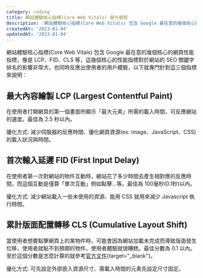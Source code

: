 ```yaml
---
category: coding
title: 網站體驗核心指標(Core Web Vitals) 是什麼呢
description: '網站體驗核心指標(Core Web Vitals) 包含 Google 最在意的幾個核心的網頁性能指標，像是'
createdAt: '2023-01-04'
updatedAt: '2023-01-04'
---
```


網站體驗核心指標(Core Web Vitals) 包含 Google 最在意的幾個核心的網頁性能指標，像是 LCP、FID、CLS 等，這幾個核心的性能指標對於網站的 SEO 關鍵字排名的影響非常大，也同時反應出使用者的用戶體驗，以下就專門針對這三個指標來說明：

<markdown-img src="articles/what-is-google-core-web-vitals-1.png" name="Core Web Vitals" origin-link="https://web.dev/vitals/"></markdown-img>

## 最大內容繪製 LCP (Largest Contentful Paint)

在使用者打開網頁的第一個畫面所顯示「最大元素」所需的載入時間，可反應網站的速度。最佳為 2.5 秒以內。

優化方式: 減少伺服器的反應時間、優化網頁資源(ex: image、JavaScript、CSS) 的載入狀況與時間。

## 首次輸入延遲 FID (First Input Delay)

在使用者第一次對網站的物件互動時，網站花了多少時間去產生相對應的反應時間，而這個互動是僅算「單次互動」例如點擊...等。最佳為 100毫秒(0.1秒)以內。

優化方式: 減少網站載入一些未使用的資源、能用 CSS 就用來減少 Javascript 執行時間。

## 累計版面配置轉移 CLS (Cumulative Layout Shift)

當使用者想要點擊網頁上的某物件時，可能會因為網站加載未完成而導致版面發生位移，使用者就點不到預期的物件，使用者體驗就很糟糕。最佳分數為 0.1 以內。至於這個分數是怎麼計算的就參考[官方文件](https://web.dev/i18n/en/cls/){target="_blank"}。

優化方式: 可先設定外部嵌入資源尺寸、需載入時間的元素先設定尺寸固定。
